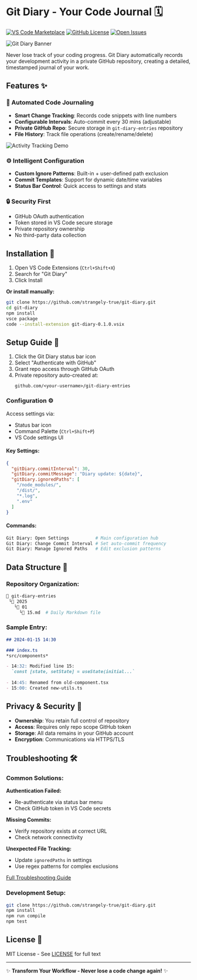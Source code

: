 # Git Diary - Your Code Journal 🗓️

[![VS Code Marketplace](https://img.shields.io/visual-studio-marketplace/v/strangely-true.git-diary?color=blue&label=VS%20Code%20Marketplace)](https://marketplace.visualstudio.com/items?itemName=strangely-true.git-diary)
[![GitHub License](https://img.shields.io/github/license/strangely-true/git-diary)](https://github.com/strangely-true/git-diary/blob/master/LICENSE)
[![Open Issues](https://img.shields.io/github/issues/strangely-true/git-diary)](https://github.com/strangely-true/git-diary/issues)

![Git Diary Banner](./images/banner.png)

Never lose track of your coding progress. Git Diary automatically records your development activity in a private GitHub repository, creating a detailed, timestamped journal of your work.

## Features ✨

### 📅 Automated Code Journaling
- **Smart Change Tracking**: Records code snippets with line numbers
- **Configurable Intervals**: Auto-commit every 30 mins (adjustable)
- **Private GitHub Repo**: Secure storage in `git-diary-entries` repository
- **File History**: Track file operations (create/rename/delete)

![Activity Tracking Demo](./images/demo.gif)

### ⚙️ Intelligent Configuration
- **Custom Ignore Patterns**: Built-in + user-defined path exclusion
- **Commit Templates**: Support for dynamic date/time variables
- **Status Bar Control**: Quick access to settings and stats

### 🔒 Security First
- GitHub OAuth authentication
- Token stored in VS Code secure storage
- Private repository ownership
- No third-party data collection

## Installation 🚀

1. Open VS Code Extensions (`Ctrl+Shift+X`)
2. Search for "Git Diary"
3. Click Install

**Or install manually:**
```bash
git clone https://github.com/strangely-true/git-diary.git
cd git-diary
npm install
vsce package
code --install-extension git-diary-0.1.0.vsix
```

## Setup Guide 🔧

1. Click the Git Diary status bar icon
2. Select "Authenticate with GitHub"
3. Grant repo access through GitHub OAuth
4. Private repository auto-created at:
   ```
   github.com/<your-username>/git-diary-entries
   ```

### Configuration ⚙️

Access settings via:
- Status bar icon
- Command Palette (`Ctrl+Shift+P`)
- VS Code settings UI

#### Key Settings:
```json
{
  "gitDiary.commitInterval": 30,
  "gitDiary.commitMessage": "Diary update: ${date}",
  "gitDiary.ignoredPaths": [
    "/node_modules/",
    "/dist/",
    "*.log",
    ".env"
  ]
}
```

#### Commands:
```bash
Git Diary: Open Settings          # Main configuration hub
Git Diary: Change Commit Interval # Set auto-commit frequency
Git Diary: Manage Ignored Paths   # Edit exclusion patterns
```

## Data Structure 📂

### Repository Organization:
```bash
📂 git-diary-entries
 └📂 2025
   └📂 01
     └📄 15.md  # Daily Markdown file
```

### Sample Entry:
```markdown
## 2024-01-15 14:30

### index.ts
*src/components*

- 14:32: Modified line 15:
  `const [state, setState] = useState(initial...`
  
- 14:45: Renamed from old-component.tsx
- 15:00: Created new-utils.ts
```

## Privacy & Security 🔐

- **Ownership**: You retain full control of repository
- **Access**: Requires only repo scope GitHub token
- **Storage**: All data remains in your GitHub account
- **Encryption**: Communications via HTTPS/TLS

## Troubleshooting 🛠️

### Common Solutions:

**Authentication Failed:**
- Re-authenticate via status bar menu
- Check GitHub token in VS Code secrets

**Missing Commits:**
- Verify repository exists at correct URL
- Check network connectivity

**Unexpected File Tracking:**
- Update `ignoredPaths` in settings
- Use regex patterns for complex exclusions

[Full Troubleshooting Guide](#)


### Development Setup:
```bash
git clone https://github.com/strangely-true/git-diary.git
npm install
npm run compile
npm test
```

## License 📄

MIT License - See [LICENSE](https://github.com/strangely-true/git-diary/blob/master/LICENSE) for full text

---

✨ **Transform Your Workflow - Never lose a code change again!** ✨
